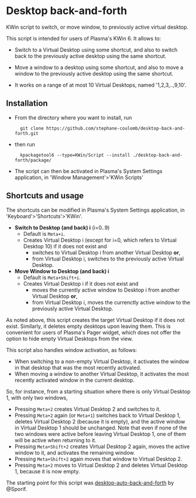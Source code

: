 # Desktop back-and-forth
KWin script to switch, or move window, to previously active virtual desktop.

This script is intended for users of Plasma's KWin 6. It allows to:
 - Switch to a Virtual Desktop using some shortcut, and also to switch back
   to the previously active desktop using the same shortcut.
 - Move a window to a desktop using some shortcut, and also to move a window
   to the previously active desktop using the same shortcut.
   
 - It works on a range of at most 10 Virtual Desktops,
   named '1,2,3,..,9,10'.
   
## Installation
- From the directory where you want to install, run
   ```
     git clone https://github.com/stephane-coulomb/desktop-back-and-forth.git
   ```
- then run
   ```
     kpackagetool6 --type=KWin/Script --install ./desktop-back-and-forth/package/
   ```
- The script can then be activated in Plasma's System Settings application, in 'Window Management'>'KWin Scripts'

## Shortcuts and usage
The shortcuts can be modified in Plasma's System Settings application, in 'Keyboard'>'Shortcuts'>'KWin'.

- **Switch to Desktop (and back) i** (i=0..9)
  - Default is `Meta+i`.
  - Creates Virtual Desktop i (except for i=0, which refers to Virtual Desktop 10) if it does not exist and
    - switches to Virtual Desktop i from another Virtual Desktop **or**,
    - from Virtual Desktop i, switches to the previously active Virtual Desktop.
- **Move Window to Desktop (and back) i**
  - Default is `Meta+Shift+i`.
  - Creates Virtual Desktop i if it does not exist and
    - moves the currently active window to Desktop i from another Virtual Desktop **or**,
    - from Virtual Desktop i, moves the currenctly active window to the previously active Virtual Desktop.

As noted above, this script creates the target Virtual Desktop if it does not exist.
Similarly, it deletes empty desktops upon leaving them. This is convenient for users of Plasma's Pager widget, which does not offer the option to hide empty Virtual Desktops from the view.

This script also handles window activation, as follows:
- When switching to a non-empty Virtual Desktop, it activates the window in that desktop that was the most recently activated.
- When moving a window to another Virtual Desktop, it activates the most recently activated window in the current desktop.

So, for instance, from a starting situation where there is only Virtual Desktop 1, with only two windows,
- Pressing `Meta+2` creates Virtual Desktop 2 and switches to it.
- Pressing `Meta+2` again (or `Meta+1`) switches back to Virtual Desktop 1, deletes Virtual Desktop 2 (because it is empty), and the active window in Virtual Desktop 1 should be unchanged. Note that even if none of the two windows were active before leaving Virtual Desktop 1, one of them will be active when returning to it.
- Pressing `Meta+Shift+2` creates Virtual Desktop 2 again, moves the active window to it, and activates the remaining window.
- Pressing `Meta+Shift+2` again moves that window to Virtual Desktop 2.
- Pressing `Meta+2` moves to Virtual Desktop 2 and deletes Virtual Desktop 1, because it is now empty.


The starting point for this script was [desktop-auto-back-and-forth](https://github.com/Sporif/desktop-auto-back-and-forth) by @Sporif.
